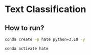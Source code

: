 # Text Classification

## How to run?

```cmd
conda create -p hate python=3.10 -y

```
```
conda activate hate
```
